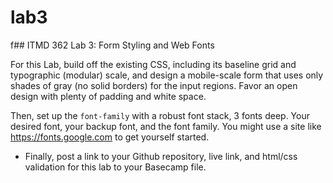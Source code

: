 # lab3
f## ITMD 362 Lab 3: Form Styling and Web Fonts

For this Lab, build off the existing CSS, including its baseline grid and typographic (modular) scale, and design a mobile-scale form that
uses only shades of gray (no solid borders) for the input regions. Favor an open design with plenty of padding and white space.

Then, set up the `font-family` with a robust font stack, 3 fonts deep. Your desired font, your backup font, and the font family. You might 
use a site like https://fonts.google.com to get yourself started.

* Finally, post a link to your Github repository, live link, and html/css validation for this lab to your Basecamp file. 
